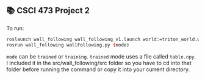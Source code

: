 ## 📚 CSCI 473 Project 2

To run:

```bash
roslaunch wall_following wall_following_v1.launch world:=triton_world.world
rosrun wall_following wallFollowing.py (mode)
```

`mode` can be `trained` or `training`.
`trained` mode uses a file called `table.npy`. I included it in the src/wall_following/src folder so you have to cd into that folder before running the command or copy it into your current directory. 
